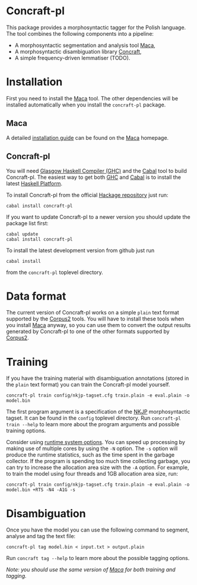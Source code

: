 Concraft-pl
===========

This package provides a morphosyntactic tagger for the Polish language.
The tool combines the following components into a pipeline:
* A morphosyntactic segmentation and analysis tool [Maca][maca],
* A morphosyntactic disambiguation library [Concraft][concraft],
* A simple frequency-driven lemmatiser (TODO).

Installation
============

First you need to install the [Maca][maca] tool.  The other dependencies will be
installed automatically when you install the `concraft-pl` package.

Maca
----

A detailed [installation guide][maca-install] can be found on the
[Maca][maca] homepage.

Concraft-pl
-----------

You will need [Glasgow Haskell Compiler (GHC)][ghc] and the [Cabal][cabal] tool
to build Concraft-pl.  The easiest way to get both [GHC][ghc] and [Cabal][cabal]
is to install the latest [Haskell Platform][haskell-platform].

To install Concraft-pl from the official [Hackage repository][hackage-repo]
just run:

    cabal install concraft-pl

If you want to update Concraft-pl to a newer version you should
update the package list first:

    cabal update 
    cabal install concraft-pl

To install the latest development version from github just run

    cabal install

from the `concraft-pl` toplevel directory.

Data format
===========

The current version of Concraft-pl works on a simple `plain` text format supported by
the [Corpus2][corpus2] tools.  You will have to install these tools when you install
[Maca][maca] anyway, so you can use them to convert the output results generated
by Concraft-pl to one of the other formats supported by [Corpus2][corpus2].

Training
========

If you have the training material with disambiguation annotations (stored in the
`plain` text format) you can train the Concraft-pl model yourself.

    concraft-pl train config/nkjp-tagset.cfg train.plain -e eval.plain -o model.bin

The first program argument is a specification of the [NKJP][nkjp] morphosyntactic
tagset.  It can be found in the `config` toplevel directory.
Run `concraft-pl train --help` to learn more about the program arguments and
possible training options.

Consider using [runtime system options][ghc-rts].  You can speed up processing
by making use of multiple cores by using the `-N` option.  The `-s` option will
produce the runtime statistics, such as the time spent in the garbage collector.
If the program is spending too much time collecting garbage, you can try to
increase the allocation area size with the `-A` option.  For example, to train
the model using four threads and 1GB allocation area size, run:

    concraft-pl train config/nkjp-tagset.cfg train.plain -e eval.plain -o model.bin +RTS -N4 -A1G -s

Disambiguation
==============

Once you have the model you can use the following command to segment,
analyse and tag the text file: 

    concraft-pl tag model.bin < input.txt > output.plain

Run `concraft tag --help` to learn more about the possible tagging options.

*Note: you should use the same version of [Maca][maca] for both training
and tagging.*

[concraft]: https://github.com/kawu/concraft "Concraft"
[hackage-repo]: http://hackage.haskell.org/package/concraft-pl "Concraft-pl Hackage repository"
[maca]: http://nlp.pwr.wroc.pl/redmine/projects/libpltagger/wiki "Maca"
[maca-install]: http://nlp.pwr.wroc.pl/redmine/projects/libpltagger/wiki#Download-and-install-MACA "Maca installation guide"
[corpus2]: http://nlp.pwr.wroc.pl/redmine/projects/corpus2/wiki "Corpus2"
[ghc]: http://www.haskell.org/ghc "Glasgow Haskell Compiler"
[ghc-rts]: http://www.haskell.org/ghc/docs/latest/html/users_guide/runtime-control.html "GHC runtime system options"
[cabal]: http://www.haskell.org/cabal "Cabal"
[haskell-platform]: http://www.haskell.org/platform "Haskell Platform"
[nkjp]: http://nkjp.pl/index.php?page=0&lang=1 "NKJP"
